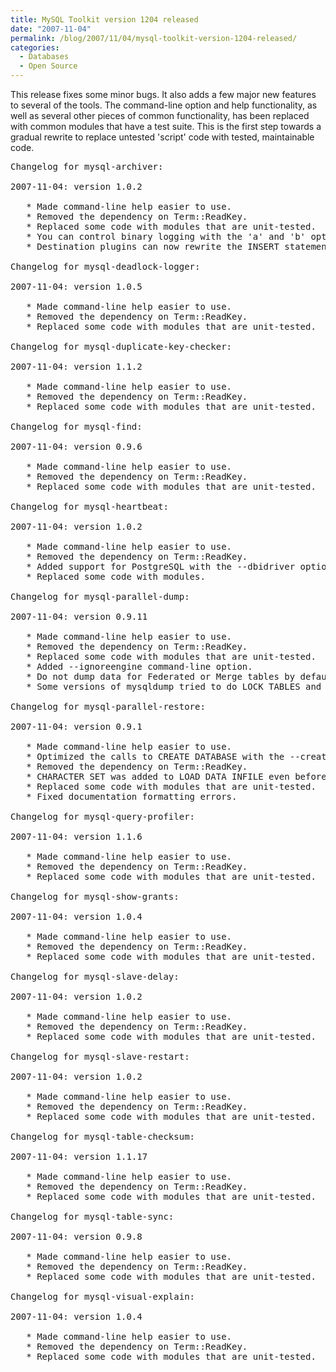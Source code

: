 ```yaml
---
title: MySQL Toolkit version 1204 released
date: "2007-11-04"
permalink: /blog/2007/11/04/mysql-toolkit-version-1204-released/
categories:
  - Databases
  - Open Source
---
```


This release fixes some minor bugs. It also adds a few major new features to several of the tools. The command-line option and help functionality, as well as several other pieces of common functionality, has been replaced with common modules that have a test suite. This is the first step towards a gradual rewrite to replace untested 'script' code with tested, maintainable code.

<pre>Changelog for mysql-archiver:

2007-11-04: version 1.0.2

   * Made command-line help easier to use.
   * Removed the dependency on Term::ReadKey.
   * Replaced some code with modules that are unit-tested.
   * You can control binary logging with the 'a' and 'b' options in a DSN.
   * Destination plugins can now rewrite the INSERT statement.

Changelog for mysql-deadlock-logger:

2007-11-04: version 1.0.5

   * Made command-line help easier to use.
   * Removed the dependency on Term::ReadKey.
   * Replaced some code with modules that are unit-tested.

Changelog for mysql-duplicate-key-checker:

2007-11-04: version 1.1.2

   * Made command-line help easier to use.
   * Removed the dependency on Term::ReadKey.
   * Replaced some code with modules that are unit-tested.

Changelog for mysql-find:

2007-11-04: version 0.9.6

   * Made command-line help easier to use.
   * Removed the dependency on Term::ReadKey.
   * Replaced some code with modules that are unit-tested.

Changelog for mysql-heartbeat:

2007-11-04: version 1.0.2

   * Made command-line help easier to use.
   * Removed the dependency on Term::ReadKey.
   * Added support for PostgreSQL with the --dbidriver option.
   * Replaced some code with modules.

Changelog for mysql-parallel-dump:

2007-11-04: version 0.9.11

   * Made command-line help easier to use.
   * Removed the dependency on Term::ReadKey.
   * Replaced some code with modules that are unit-tested.
   * Added --ignoreengine command-line option.
   * Do not dump data for Federated or Merge tables by default.
   * Some versions of mysqldump tried to do LOCK TABLES and hung.

Changelog for mysql-parallel-restore:

2007-11-04: version 0.9.1

   * Made command-line help easier to use.
   * Optimized the calls to CREATE DATABASE with the --createdb argument.
   * Removed the dependency on Term::ReadKey.
   * CHARACTER SET was added to LOAD DATA INFILE even before MySQL 5.0.38.
   * Replaced some code with modules that are unit-tested.
   * Fixed documentation formatting errors.

Changelog for mysql-query-profiler:

2007-11-04: version 1.1.6

   * Made command-line help easier to use.
   * Removed the dependency on Term::ReadKey.
   * Replaced some code with modules that are unit-tested.

Changelog for mysql-show-grants:

2007-11-04: version 1.0.4

   * Made command-line help easier to use.
   * Removed the dependency on Term::ReadKey.
   * Replaced some code with modules that are unit-tested.

Changelog for mysql-slave-delay:

2007-11-04: version 1.0.2

   * Made command-line help easier to use.
   * Removed the dependency on Term::ReadKey.
   * Replaced some code with modules that are unit-tested.

Changelog for mysql-slave-restart:

2007-11-04: version 1.0.2

   * Made command-line help easier to use.
   * Removed the dependency on Term::ReadKey.
   * Replaced some code with modules that are unit-tested.

Changelog for mysql-table-checksum:

2007-11-04: version 1.1.17

   * Made command-line help easier to use.
   * Removed the dependency on Term::ReadKey.
   * Replaced some code with modules that are unit-tested.

Changelog for mysql-table-sync:

2007-11-04: version 0.9.8

   * Made command-line help easier to use.
   * Removed the dependency on Term::ReadKey.
   * Replaced some code with modules that are unit-tested.

Changelog for mysql-visual-explain:

2007-11-04: version 1.0.4

   * Made command-line help easier to use.
   * Removed the dependency on Term::ReadKey.
   * Replaced some code with modules that are unit-tested.</pre><div style="width: 2px; height: 2px; visibility: visible; overflow: hidden;> 

[mixer][1] [kitchenaid mixer][2] [sunbeam mixer][3] [univex mixer][4] [doyon equipment mixer][5] [hobart mixer][6] [cuisinart mixer][7] [varimixer mixer][8] [anvil mixer][9] [robot coupe mixer][10] [black and decker mixer][11] [betty croker mixer][12] [farberware mixer][13] [oster mixer][14] [toastmaster mixer][15] [waring mixer][16] [kitchen mixer][17] [bosch mixer][18] [braun mixer][19] [delonghi mixer][20] [pasta maker][21] [villaware pasta maker][22] [all clad pasta maker][23] [cucinapro pasta maker][24] [escali pasta maker][25] [peavey pasta maker][26] [kitchenaid pasta maker][27] [electric pasta maker][28] [atlas pasta maker][29] [ronco pasta maker][30] [delonghi pasta maker][31] [popeils pasta maker][32] [marcato pasta maker][33] [simac pasta maker][34] [cuisinart pasta maker][35] [italian pasta maker][36] [imperia pasta maker][37] [pasta machine][38] [villaware pasta machine][39] [all clad pasta machine][40] [cucinapro pasta machine][41] [escali pasta machine][42] [peavey pasta machine][43] [kitchenaid pasta machine][44] [electric pasta machine][45] [atlas pasta machine][46] [ronco pasta machine][47] [delonghi pasta machine][48] [popeils pasta machine][49] [marcato pasta machine][50] [simac pasta machine][51] [cuisinart pasta machine][52] [italian pasta machine][53] [imperia pasta machine][54] [popcorn maker][55] [gold medal popcorn maker][56] [paragon popcorn maker][57] [nostalgia electronics popcorn maker][58] [star manufacturing popcorn maker][59] [toastmaster popcorn maker][60] [blackanddecker popcorn maker][61] [cuisinart popcorn maker][62] [nostalgia popcorn maker][63] [hot air popcorn maker][64] [west bend popcorn maker][65] [antique popcorn maker][66] [back to basics popcorn maker][67] [commercial popcorn maker][68]</div>

 [1]: http://mixer.50webs.com
 [2]: http://kitchenaid-mixer.50webs.com
 [3]: http://sunbeam-mixer.50webs.com
 [4]: http://univex-mixer.50webs.com
 [5]: http://doyon-equipment-mixer.50webs.com
 [6]: http://hobart-mixer.50webs.com
 [7]: http://cuisinart-mixer.50webs.com
 [8]: http://varimixer-mixer.50webs.com
 [9]: http://anvil-mixer.50webs.com
 [10]: http://robot-coupe-mixer.50webs.com
 [11]: http://black-and-decker-mixer.50webs.com
 [12]: http://betty-croker-mixer.50webs.com
 [13]: http://farberware-mixer.50webs.com
 [14]: http://oster-mixer.50webs.com
 [15]: http://toastmaster-mixer.50webs.com
 [16]: http://waring-mixer.50webs.com
 [17]: http://kitchen-mixer.50webs.com
 [18]: http://bosch-mixer.50webs.com
 [19]: http://braun-mixer.50webs.com
 [20]: http://delonghi-mixer.50webs.com
 [21]: http://pasta-maker.50webs.com
 [22]: http://villaware-pasta-maker.50webs.com
 [23]: http://all-clad-pasta-maker.50webs.com
 [24]: http://cucinapro-pasta-maker.50webs.com
 [25]: http://escali-pasta-maker.50webs.com
 [26]: http://peavey-pasta-maker.50webs.com
 [27]: http://kitchenaid-pasta-maker.50webs.com
 [28]: http://electric-pasta-maker.50webs.com
 [29]: http://atlas-pasta-maker.50webs.com
 [30]: http://ronco-pasta-maker.50webs.com
 [31]: http://delonghi-pasta-maker.50webs.com
 [32]: http://popeils-pasta-maker.50webs.com
 [33]: http://marcato-pasta-maker.50webs.com
 [34]: http://simac-pasta-maker.50webs.com
 [35]: http://cuisinart-pasta-maker.50webs.com
 [36]: http://italian-pasta-maker.50webs.com
 [37]: http://imperia-pasta-maker.50webs.com
 [38]: http://pasta-machine.50webs.com
 [39]: http://villaware-pasta-machine.50webs.com
 [40]: http://all-clad-pasta-machine.50webs.com
 [41]: http://cucinapro-pasta-machine.50webs.com
 [42]: http://escali-pasta-machine.50webs.com
 [43]: http://peavey-pasta-machine.50webs.com
 [44]: http://kitchenaid-pasta-machine.50webs.com
 [45]: http://electric-pasta-machine.50webs.com
 [46]: http://atlas-pasta-machine.50webs.com
 [47]: http://ronco-pasta-machine.50webs.com
 [48]: http://delonghi-pasta-machine.50webs.com
 [49]: http://popeils-pasta-machine.50webs.com
 [50]: http://marcato-pasta-machine.50webs.com
 [51]: http://simac-pasta-machine.50webs.com
 [52]: http://cuisinart-pasta-machine.50webs.com
 [53]: http://italian-pasta-machine.50webs.com
 [54]: http://imperia-pasta-machine.50webs.com
 [55]: http://popcorn-maker.50webs.com
 [56]: http://gold-medal-popcorn-maker.50webs.com
 [57]: http://paragon-popcorn-maker.50webs.com
 [58]: http://nostalgia-electronics-popcorn-maker.50webs.com
 [59]: http://star-manufacturing-popcorn-maker.50webs.com
 [60]: http://toastmaster-popcorn-maker.50webs.com
 [61]: http://blackanddecker-popcorn-maker.50webs.com
 [62]: http://cuisinart-popcorn-maker.50webs.com
 [63]: http://nostalgia-popcorn-maker.50webs.com
 [64]: http://hot-air-popcorn-maker.50webs.com
 [65]: http://west-bend-popcorn-maker.50webs.com
 [66]: http://antique-popcorn-maker.50webs.com
 [67]: http://back-to-basics-popcorn-maker.50webs.com
 [68]: http://commercial-popcorn-maker.50webs.com
